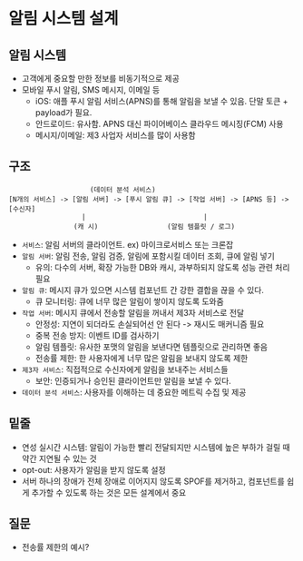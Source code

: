 # 알림 시스템 설계

## 알림 시스템
- 고객에게 중요할 만한 정보를 비동기적으로 제공
- 모바일 푸시 알림, SMS 메시지, 이메일 등
    * iOS: 애플 푸시 알림 서비스(APNS)를 통해 알림을 보낼 수 있음. 단말 토큰 + payload가 필요.
    * 안드로이드: 유사함. APNS 대신 파이어베이스 클라우드 메시징(FCM) 사용
    * 메시지/이메일: 제3 사업자 서비스를 많이 사용함

## 구조
```
                    (데이터 분석 서비스)
[N개의 서비스] -> [알림 서버] -> [푸시 알림 큐] -> [작업 서버] -> [APNS 등] -> [수신자]
                  |                             |
                (캐 시)                 (알림 템플릿 / 로그)
```
- `서비스`: 알림 서버의 클라이언트. ex) 마이크로서비스 또는 크론잡
- `알림 서버`: 알림 전송, 알림 검증, 알림에 포함시킬 데이터 조회, 큐에 알림 넣기
    * 유의: 다수의 서버, 확장 가능한 DB와 캐시, 과부하되지 않도록 성능 관련 처리 필요
- `알림 큐`: 메시지 큐가 있으면 시스템 컴포넌트 간 강한 결합을 끊을 수 있다.
    * 큐 모니터링: 큐에 너무 많은 알림이 쌓이지 않도록 도와줌
- `작업 서버`: 메시지 큐에서 전송할 알림을 꺼내서 제3자 서비스로 전달
    * 안정성: 지연이 되더라도 손실되어선 안 된다 -> 재시도 매커니즘 필요
    * 중복 전송 방지: 이벤트 ID를 검사하기
    * 알림 템플릿: 유사한 포맷의 알림을 보낸다면 템플릿으로 관리하면 좋음
    * 전송률 제한: 한 사용자에게 너무 많은 알림을 보내지 않도록 제한
- `제3자 서비스`: 직접적으로 수신자에게 알림을 보내주는 서비스들
    * 보안: 인증되거나 승인된 클라이언트만 알림을 보낼 수 있다.
- `데이터 분석 서비스`: 사용자를 이해하는 데 중요한 메트릭 수집 및 제공

## 밑줄
- 연성 실시간 시스템: 알림이 가능한 빨리 전달되지만 시스템에 높은 부하가 걸릴 때 약간 지연될 수 있는 것
- opt-out: 사용자가 알림을 받지 않도록 설정
- 서버 하나의 장애가 전체 장애로 이어지지 않도록 SPOF를 제거하고, 컴포넌트를 쉽게 추가할 수 있도록 하는 것은 모든 설계에서 중요

## 질문
- 전송률 제한의 예시?
